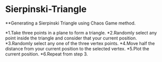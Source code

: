 # Sierpinski-Triangle
**Generating a Sierpinski Triangle using Chaos Game method.

*1.Take three points in a plane to form a triangle.
*2.Randomly select any point inside the triangle and consider that your current position.
*3.Randomly select any one of the three vertex points.
*4.Move half the distance from your current position to the selected vertex.
*5.Plot the current position.
*6.Repeat from step 3.

